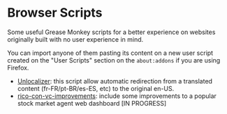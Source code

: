 Browser Scripts
===============

Some useful Grease Monkey scripts for a better experience on websites originally built with no user experience in mind.

You can import anyone of them pasting its content on a new user script created on the "User Scripts" section on the ```about:addons``` if you are using Firefox.

- [Unlocalizer](/unlocalizer): this script allow automatic redirection from a translated content (fr-FR/pt-BR/es-ES, etc) to the original en-US.
- [rico-con-vc-improvements](/rico-con-vc-improvements): include some improvements to a popular stock market agent web dashboard [IN PROGRESS]
